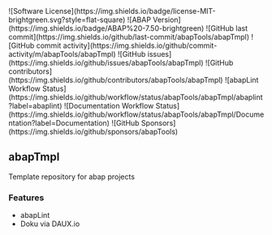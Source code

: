 <div id="top"></div>
![Software License](https://img.shields.io/badge/license-MIT-brightgreen.svg?style=flat-square)
![ABAP Version](https://img.shields.io/badge/ABAP%20-7.50-brightgreen)
![GitHub last commit](https://img.shields.io/github/last-commit/abapTools/abapTmpl)
![GitHub commit activity](https://img.shields.io/github/commit-activity/m/abapTools/abapTmpl)
![GitHub issues](https://img.shields.io/github/issues/abapTools/abapTmpl)
![GitHub contributors](https://img.shields.io/github/contributors/abapTools/abapTmpl)
![abapLint Workflow Status](https://img.shields.io/github/workflow/status/abapTools/abapTmpl/abaplint?label=abaplint)
![Documentation Workflow Status](https://img.shields.io/github/workflow/status/abapTools/abapTmpl/Documentation?label=Documentation)
![GitHub Sponsors](https://img.shields.io/github/sponsors/abapTools)

## abapTmpl
Template repository for abap projects



### Features

- abapLint
- Doku via DAUX.io
